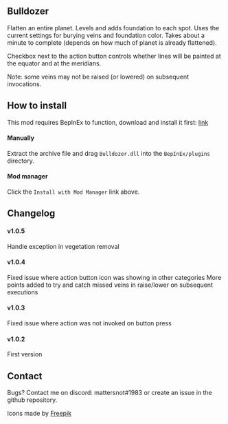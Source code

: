 ﻿## Bulldozer

Flatten an entire planet. Levels and adds foundation to each spot. Uses the current settings for burying veins and foundation color.
Takes about a minute to complete (depends on how much of planet is already flattened).

Checkbox next to the action button controls whether lines will be painted at the equator and at the meridians.

Note: some veins may not be raised (or lowered) on subsequent invocations. 

## How to install

This mod requires BepInEx to function, download and install it first: [link](https://bepinex.github.io/bepinex_docs/master/articles/user_guide/installation/index.html?tabs=tabid-win)

#### Manually
Extract the archive file and drag `Bulldozer.dll` into the `BepInEx/plugins` directory.

#### Mod manager
Click the `Install with Mod Manager` link above.

## Changelog

#### v1.0.5
Handle exception in vegetation removal

#### v1.0.4
Fixed issue where action button icon was showing in other categories
More points added to try and catch missed veins in raise/lower on subsequent executions 

#### v1.0.3
Fixed issue where action was not invoked on button press

#### v1.0.2
First version


## Contact
Bugs? Contact me on discord: mattersnot#1983 or create an issue in the github repository.

Icons made by [Freepik](https://www.freepik.com)
